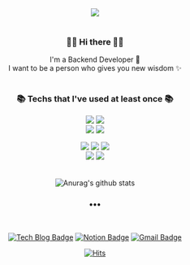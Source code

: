 
<div align=center>
<img src="https://capsule-render.vercel.app/api?type=slice&color=timeGradient&height=250&section=header&text=EunaKim&fontSize=90&animation=fadeIn" /><br><br>
	
###  👋🏻 Hi there 👋🏻 <br>
  I'm a Backend Developer 🌱 <br>
  I want to be a person who gives you new wisdom ✨ <br><br>
	
### 📚 Techs that I've used at least once 📚 <br>
<img src="https://img.shields.io/badge/JavaScript-F7DF1E?style=flat-square&logo=JavaScript&logoColor=white"/></a>
<img src="https://img.shields.io/badge/NodeJS-339933?style=flat-square&logo=Node.js&logoColor=white"/></a><br>
<img src="https://img.shields.io/badge/Python-3766AB?style=flat-square&logo=Python&logoColor=white"/></a>
<img src="https://img.shields.io/badge/Flask-000000?style=flat-square&logo=Flask&logoColor=white"/></a>
<!-- <img src="https://img.shields.io/badge/Django-092E20?style=flat-square&logo=Django&logoColor=white"/></a> <br> -->
<!-- <img src="https://img.shields.io/badge/Java-007396?style=flat-square&logo=Java&logoColor=white"/></a> -->
<!-- <img src="https://img.shields.io/badge/Spring Boot-6DB33F?style=flat-square&logo=Spring Boot&logoColor=white"/></a> -->
<!-- <br> -->
<img src="https://img.shields.io/badge/HTML5-E34F26?style=flat-square&logo=HTML5&logoColor=white"/></a>
<img src="https://img.shields.io/badge/CSS3-1572B6?style=flat-square&logo=CSS3&logoColor=white"/></a>
<img src="https://img.shields.io/badge/React-61DAFB?style=flat-square&logo=React&logoColor=white"/></a> <br>
<img src="https://img.shields.io/badge/AWS-232F3E?style=flat-square&logo=Amazon AWS&logoColor=white"/></a>
<img src="https://img.shields.io/badge/Docker-2496ED?style=flat-square&logo=Docker&logoColor=white"/></a>
<br><br>
<br>
![Anurag's github stats](https://github-readme-stats.vercel.app/api?username=Eunag63&&show_icons=true&theme=tokyonight)
<br>
### •••
<br>

[![Tech Blog Badge](http://img.shields.io/badge/TechBlog-F37440?style=flat-square&logo=Teradata&logoColor=white&link=https://bcoding-lab.tistory.com/)](https://bcoding-lab.tistory.com/)
[![Notion Badge](https://img.shields.io/badge/-Notion-000000?style=flat-square&logo=Notion&logoColor=white&link=https://www.notion.so/51d08316113c4298ba074b067558f738)](https://www.notion.so/51d08316113c4298ba074b067558f738)
[![Gmail Badge](https://img.shields.io/badge/Gmail-d14836?style=flat-square&logo=Gmail&logoColor=white&link=mailto:eunag39@gmail.com)](mailto:eunag39@gmail.com)
  
[![Hits](https://hits.seeyoufarm.com/api/count/incr/badge.svg?url=https%3A%2F%2Fgithub.com%2Feunag63%2Fhit-counter&count_bg=%2379C83D&title_bg=%23555555&icon=&icon_color=%23E7E7E7&title=hits&edge_flat=false)](https://hits.seeyoufarm.com)<br><br>

</div>

